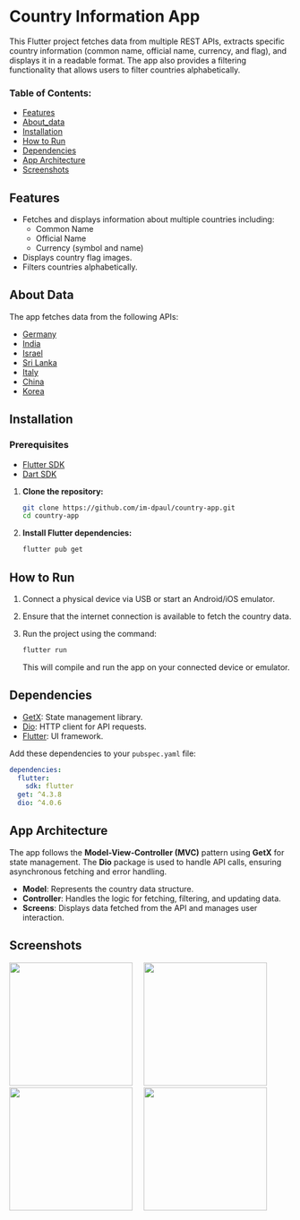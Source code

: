 # Country Information App

This Flutter project fetches data from multiple REST APIs, extracts specific country information (common name, official name, currency, and flag), and displays it in a readable format. The app also provides a filtering functionality that allows users to filter countries alphabetically.

### Table of Contents:
- [Features](#features)
- [About_data](#about-data)
- [Installation](#installation)
- [How to Run](#how-to-run)
- [Dependencies](#dependencies)
- [App Architecture](#app-architecture)
- [Screenshots](#screenshots)

## Features

- Fetches and displays information about multiple countries including:
  - Common Name
  - Official Name
  - Currency (symbol and name)
- Displays country flag images.
- Filters countries alphabetically.

## About Data

The app fetches data from the following APIs:

- [Germany](https://restcountries.com/v3.1/translation/germany)
- [India](https://restcountries.com/v3.1/translation/india)
- [Israel](https://restcountries.com/v3.1/translation/israel)
- [Sri Lanka](https://restcountries.com/v3.1/translation/lanka)
- [Italy](https://restcountries.com/v3.1/translation/italy)
- [China](https://restcountries.com/v3.1/translation/china)
- [Korea](https://restcountries.com/v3.1/translation/korea)
  

## Installation

### Prerequisites

- [Flutter SDK](https://flutter.dev/docs/get-started/install)
- [Dart SDK](https://dart.dev/get-dart)

1. **Clone the repository:**

   ```bash
   git clone https://github.com/im-dpaul/country-app.git
   cd country-app
   ```

2. **Install Flutter dependencies:**

   ```bash
   flutter pub get
   ```

## How to Run

1. Connect a physical device via USB or start an Android/iOS emulator.
2. Ensure that the internet connection is available to fetch the country data.
3. Run the project using the command:

   ```bash
   flutter run
   ```

   This will compile and run the app on your connected device or emulator.


## Dependencies

- [GetX](https://pub.dev/packages/get): State management library.
- [Dio](https://pub.dev/packages/dio): HTTP client for API requests.
- [Flutter](https://flutter.dev): UI framework.

Add these dependencies to your `pubspec.yaml` file:

```yaml
dependencies:
  flutter:
    sdk: flutter
  get: ^4.3.8
  dio: ^4.0.6
```

## App Architecture

The app follows the **Model-View-Controller (MVC)** pattern using **GetX** for state management. The **Dio** package is used to handle API calls, ensuring asynchronous fetching and error handling.

- **Model**: Represents the country data structure.
- **Controller**: Handles the logic for fetching, filtering, and updating data.
- **Screens**: Displays data fetched from the API and manages user interaction.

## Screenshots
<img src="https://github.com/user-attachments/assets/47be86e0-da38-438c-9230-34905b10898d" width="220"> &nbsp; &nbsp;
<img src="https://github.com/user-attachments/assets/c66b5e49-0a2e-4091-9c14-a3202015fc5b" width="220"> &nbsp; &nbsp;
<img src="https://github.com/user-attachments/assets/90d2025d-2acf-4694-8190-7f1624af7fd5" width="220"> &nbsp; &nbsp;
<img src="https://github.com/user-attachments/assets/fb530075-cfc3-4ae7-b39f-b1da923c2c99" width="220">
